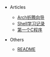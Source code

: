 * Articles
  * [Arch折腾向导](docs/archtutorial)
  * [Shell学习记录](docs/shellstudy.md)
  * [第一个C程序](docs/myfirstc.md)

* Others
  *  [README](_about.md)